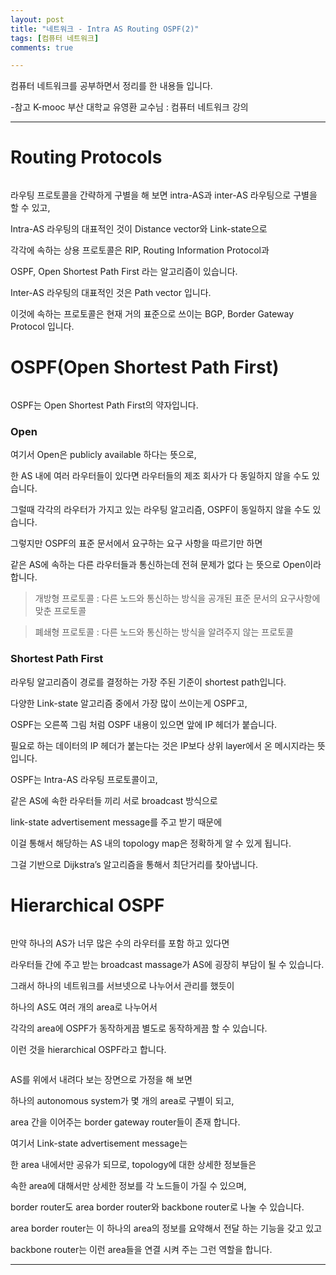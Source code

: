 ```yaml
---
layout: post
title: "네트워크 - Intra AS Routing OSPF(2)"
tags: [컴퓨터 네트워크]
comments: true

---
```


컴퓨터 네트워크를 공부하면서 정리를 한 내용들 입니다.

-참고 K-mooc 부산 대학교 유영환 교수님 : 컴퓨터 네트워크 강의

---

# Routing Protocols

<img src="">

라우팅 프로토콜을 간략하게 구별을 해 보면 intra-AS과 inter-AS 라우팅으로 구별을 할 수 있고,

Intra-AS 라우팅의 대표적인 것이 Distance vector와 Link-state으로

각각에 속하는 상용 프로토콜은 RIP, Routing Information Protocol과

OSPF, Open Shortest Path First 라는 알고리즘이 있습니다.

Inter-AS 라우팅의 대표적인 것은 Path vector 입니다.

이것에 속하는 프로토콜은 현재 거의 표준으로 쓰이는 BGP, Border Gateway Protocol 입니다.

# OSPF(Open Shortest Path First)

<img src="">

OSPF는 Open Shortest Path First의 약자입니다. 

### Open

여기서 Open은 publicly available 하다는 뜻으로,

한 AS 내에 여러 라우터들이 있다면 라우터들의 제조 회사가 다 동일하지 않을 수도 있습니다.

그럴때 각각의 라우터가 가지고 있는 라우팅 알고리즘, OSPF이 동일하지 않을 수도 있습니다.

그렇지만 OSPF의 표준 문서에서 요구하는 요구 사항을 따르기만 하면

같은 AS에 속하는 다른 라우터들과 통신하는데 전혀 문제가 없다 는 뜻으로 Open이라 합니다.

> 개방형 프로토콜 : 다른 노드와 통신하는 방식을 공개된 표준 문서의 요구사항에 맞춘 프로토콜

> 폐쇄형 프로토콜 : 다른 노드와 통신하는 방식을 알려주지 않는 프로토콜

### Shortest Path First

라우팅 알고리즘이 경로를 결정하는 가장 주된 기준이 shortest path입니다.

다양한 Link-state 알고리즘 중에서 가장 많이 쓰이는게 OSPF고, 

OSPF는 오른쪽 그림 처럼 OSPF 내용이 있으면 앞에 IP 헤더가 붙습니다.

필요로 하는 데이터의 IP 헤더가 붙는다는 것은 IP보다 상위 layer에서 온 메시지라는 뜻 입니다.

OSPF는 Intra-AS 라우팅 프로토콜이고, 

같은 AS에 속한 라우터들 끼리 서로 broadcast 방식으로 

link-state advertisement message를 주고 받기 때문에

이걸 통해서 해당하는 AS 내의 topology map은 정확하게 알 수 있게 됩니다.

그걸 기반으로 Dijkstra’s 알고리즘을 통해서 최단거리를 찾아냅니다.

# Hierarchical OSPF

<img src="">

만약 하나의 AS가 너무 많은 수의 라우터를 포함 하고 있다면 

라우터들 간에 주고 받는 broadcast massage가 AS에 굉장히 부담이 될 수 있습니다.

그래서 하나의 네트워크를 서브넷으로 나누어서 관리를 했듯이 

하나의 AS도 여러 개의 area로 나누어서 

각각의 area에 OSPF가 동작하게끔 별도로 동작하게끔 할 수 있습니다.

이런 것을 hierarchical OSPF라고 합니다.

<img src="">

AS를 위에서 내려다 보는 장면으로 가정을 해 보면 

하나의 autonomous system가 몇 개의 area로 구별이 되고,

area 간을 이어주는 border gateway router들이 존재 합니다.

여기서 Link-state advertisement message는 

한 area 내에서만 공유가 되므로, topology에 대한 상세한 정보들은 

속한 area에 대해서만 상세한 정보를 각 노드들이 가질 수 있으며,

border router도 area border router와 backbone router로 나눌 수 있습니다.

area border router는 이 하나의 area의 정보를 요약해서 전달 하는 기능을 갖고 있고

backbone router는 이런 area들을 연결 시켜 주는 그런 역할을 합니다.

---
